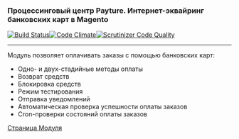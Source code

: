 ### Процессинговый центр Payture. Интернет-эквайринг банковских карт в Magento

[![Build Status](https://travis-ci.org/mygento/payture.svg?branch=master)](https://travis-ci.org/mygento/payture)[![Code Climate](https://codeclimate.com/github/mygento/payture/badges/gpa.svg)](https://codeclimate.com/github/mygento/payture)[![Scrutinizer Code Quality](https://scrutinizer-ci.com/g/mygento/payture/badges/quality-score.png?b=master)](https://scrutinizer-ci.com/g/mygento/payture/?branch=master)

*****
Модуль позволяет оплачивать заказы с помощью банковских карт:
* Одно- и двух-стадийные методы оплаты
* Возврат средств
* Блокировка средств
* Режим тестирования
* Отправка уведомлений
* Автоматическая проверка успешности оплаты заказов
* Cron-проверки состояний оплаты заказов

[Страница Модуля](http://www.mygento.ru/modules/payture.html)

